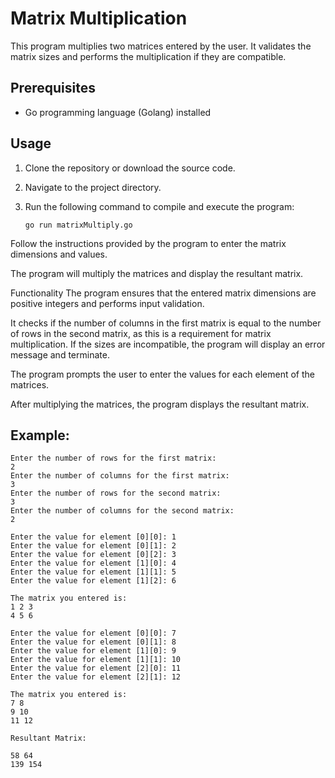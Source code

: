 # Matrix Multiplication

This program multiplies two matrices entered by the user. It validates the matrix sizes and performs the multiplication if they are compatible.

## Prerequisites

- Go programming language (Golang) installed

## Usage

1. Clone the repository or download the source code.

2. Navigate to the project directory.

3. Run the following command to compile and execute the program:

   ```shell
   go run matrixMultiply.go
   ```
   
Follow the instructions provided by the program to enter the matrix dimensions and values.

The program will multiply the matrices and display the resultant matrix.

Functionality
The program ensures that the entered matrix dimensions are positive integers and performs input validation.

It checks if the number of columns in the first matrix is equal to the number of rows in the second matrix, as this is a requirement for matrix multiplication. If the sizes are incompatible, the program will display an error message and terminate.

The program prompts the user to enter the values for each element of the matrices.

After multiplying the matrices, the program displays the resultant matrix.

## Example:
```
Enter the number of rows for the first matrix:
2
Enter the number of columns for the first matrix:
3
Enter the number of rows for the second matrix:
3
Enter the number of columns for the second matrix:
2

Enter the value for element [0][0]: 1
Enter the value for element [0][1]: 2
Enter the value for element [0][2]: 3
Enter the value for element [1][0]: 4
Enter the value for element [1][1]: 5
Enter the value for element [1][2]: 6

The matrix you entered is:
1 2 3
4 5 6

Enter the value for element [0][0]: 7
Enter the value for element [0][1]: 8
Enter the value for element [1][0]: 9
Enter the value for element [1][1]: 10
Enter the value for element [2][0]: 11
Enter the value for element [2][1]: 12

The matrix you entered is:
7 8
9 10
11 12

Resultant Matrix:

58 64
139 154
```